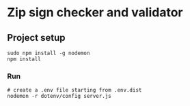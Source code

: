 # Zip sign checker and validator

## Project setup
```
sudo npm install -g nodemon
npm install
```

### Run
```
# create a .env file starting from .env.dist
nodemon -r dotenv/config server.js
```
